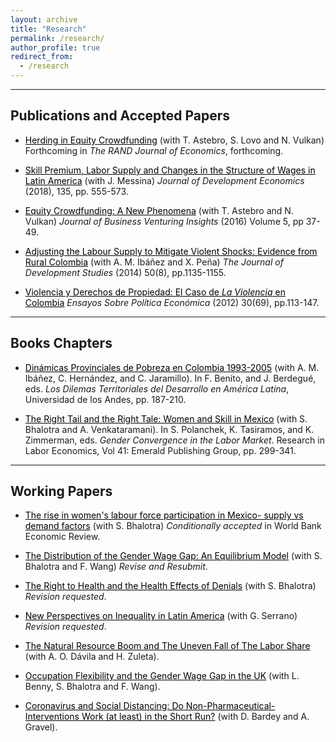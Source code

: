 ```yaml
---
layout: archive
title: "Research"
permalink: /research/
author_profile: true
redirect_from:
  - /research
---
```


<hr>

## Publications and Accepted Papers

* <a href="https://people.hec.edu/lovo/wp-content/uploads/sites/28/2023/01/Herding_Equity_Crowdfunding-4.pdf" style="color: black;">Herding in Equity Crowdfunding</a> (with T. Astebro, S. Lovo and N. Vulkan) Forthcoming in *The RAND Journal of Economics*, forthcoming.
   
* <a href="https://www.sciencedirect.com/science/article/abs/pii/S0304387818304905" style="color: black;">Skill Premium, Labor Supply and Changes in the Structure of Wages in Latin America</a> (with J. Messina) *Journal of Development Economics* (2018), 135, pp. 555-573.

* <a href="https://www.sciencedirect.com/science/article/abs/pii/S2352673416300026" style="color: black;">Equity Crowdfunding: A New Phenomena</a> (with T. Astebro and N. Vulkan) *Journal of Business Venturing Insights* (2016) Volume 5, pp 37-49.

* <a href="https://www.tandfonline.com/doi/abs/10.1080/00220388.2014.919384" style="color: black;"> Adjusting the Labour Supply to Mitigate Violent Shocks: Evidence from Rural Colombia</a> (with A. M.  Ibáñez and X. Peña) *The Journal of Development Studies* (2014) 50(8), pp.1135-1155.

* <a href="https://www.banrep.gov.co/sites/default/files/publicaciones/archivos/espe_art3_69.pdf" style="color: black;"> Violencia y Derechos de Propiedad: El Caso de *La Violencia* en Colombia</a> *Ensayos Sobre Política Económica* (2012) 30(69), pp.113-147.

<hr>

## Books Chapters

* <a href="https://www.jstor.org/stable/10.7440/j.ctt1g0b7ps" style="color: black;"> Dinámicas Provinciales de Pobreza en Colombia 1993-2005</a> (with A. M.  Ibáñez, C. Hernández, and C. Jaramillo). In F. Benito, and J. Berdegué, eds. *Los Dilemas Territoriales del Desarrollo en América Latina*, Universidad de los Andes, pp. 187-210.

* <a href="https://www.emerald.com/insight/publication/doi/10.1108/S0147-9121201541" style="color: black;"> The Right Tail and the Right Tale: Women and Skill in Mexico</a> (with S. Bhalotra and A. Venkataramani). In S. Polanchek, K. Tasiramos, and K. Zimmerman, eds. *Gender Convergence in the Labor Market*. Research in Labor Economics, Vol 41: Emerald Publishing Group, pp. 299-341.

<hr>

## Working Papers

* <a href="https://www.wider.unu.edu/publication/rise-women%E2%80%99s-labour-force-participation-mexico" style="color: black;">The rise in women's labour force participation in Mexico- supply vs demand factors</a> (with S. Bhalotra) *Conditionally accepted* in World Bank Economic Review. 

* <a href="https://fanwangecon.github.io/assets/BhalotraFernandezWangMexicoFLFP.pdf" style="color: black;"> The Distribution of the Gender Wage Gap: An Equilibrium Model</a> (with S. Bhalotra and F. Wang) *Revise and Resubmit*. 

* <a href="https://fanwangecon.github.io/assets/UK_Flexibility_Gender_Wage_Gap.pdf" style="color: black;"> The Right to Health and the Health Effects of Denials</a> (with S. Bhalotra) *Revision requested*.

* <a href="https://repositorio.uniandes.edu.co/handle/1992/58838" style="color: black;"> New Perspectives on Inequality in Latin America</a> (with G. Serrano) *Revision requested*.

* <a href="https://papers.ssrn.com/sol3/papers.cfm?abstract_id=3892487" style="color: black;"> The Natural Resource Boom and The Uneven Fall of The Labor Share</a> (with A. O. Dávila and H. Zuleta).


* <a href="https://fanwangecon.github.io/assets/UK_Flexibility_Gender_Wage_Gap.pdf" style="color: black;"> Occupation Flexibility and the Gender Wage Gap in the UK</a> (with L. Benny, S. Bhalotra and F. Wang).

* <a href="https://www.iza.org/publications/dp/14095/coronavirus-and-social-distancing-do-non-pharmaceutical-interventions-work-at-least-in-the-short-run" style="color: black;"> Coronavirus and Social Distancing: Do Non-Pharmaceutical-Interventions Work (at least) in the Short Run?</a> (with D. Bardey and A. Gravel).